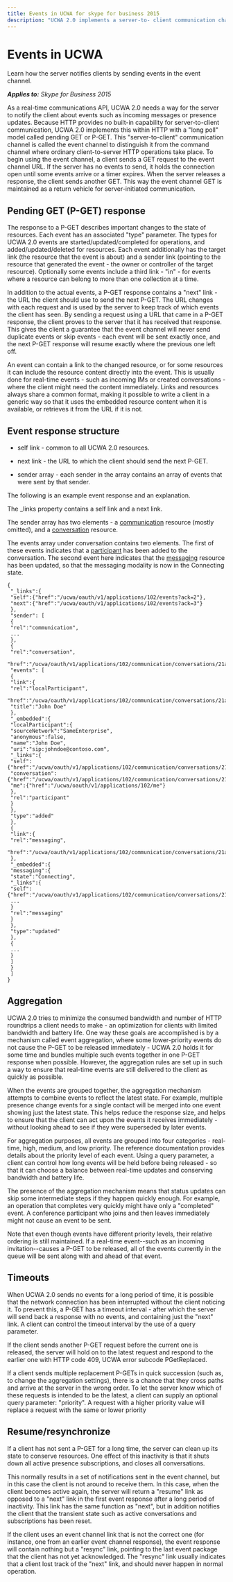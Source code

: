 ```yaml
---
title: Events in UCWA for skype for business 2015
description: "UCWA 2.0 implements a server-to- client communication channel within HTTP with a long poll model called pending GET or P-GET."
---
```

# Events in UCWA
Learn how the server notifies clients by sending events in the event channel.


 _**Applies to:** Skype for Business 2015_

As a real-time communications API, UCWA 2.0 needs a way for the server to notify the client about events such as incoming messages or presence updates. Because HTTP provides no built-in capability for server-to-client communication, UCWA 2.0 implements this within HTTP with a "long poll" model called pending GET or P-GET. This "server-to-client" communication channel is called the event channel to distinguish it from the command channel where ordinary client-to-server HTTP operations take place. 
To begin using the event channel, a client sends a GET request to the event channel URL. If the server has no events to send, it holds the connection open until some events arrive or a timer expires. When the server releases a response, the client sends another GET. This way the event channel GET is maintained as a return vehicle for server-initiated communication. 

## Pending GET (P-GET) response
<a name="sectionSection0"> </a>

The response to a P-GET describes important changes to the state of resources. Each event has an associated "type" parameter. The types for UCWA 2.0 events are started/updated/completed for operations, and added/updated/deleted for resources. Each event additionally has the target link (the resource that the event is about) and a sender link (pointing to the resource that generated the event - the owner or controller of the target resource). Optionally some events include a third link - "in" - for events where a resource can belong to more than one collection at a time. 

In addition to the actual events, a P-GET response contains a "next" link - the URL the client should use to send the next P-GET. The URL changes with each request and is used by the server to keep track of which events the client has seen. By sending a request using a URL that came in a P-GET response, the client proves to the server that it has received that response. This gives the client a guarantee that the event channel will never send duplicate events or skip events - each event will be sent exactly once, and the next P-GET response will resume exactly where the previous one left off. 

An event can contain a link to the changed resource, or for some resources it can include the resource content directly into the event. This is usually done for real-time events - such as incoming IMs or created conversations - where the client might need the content immediately. Links and resources always share a common format, making it possible to write a client in a generic way so that it uses the embedded resource content when it is available, or retrieves it from the URL if it is not. 


## Event response structure
<a name="sectionSection1"> </a>


- self link - common to all UCWA 2.0 resources.
 
- next link - the URL to which the client should send the next P-GET.
 
- sender array - each sender in the array contains an array of events that were sent by that sender.
 
The following is an example event response and an explanation. 

The _links property contains a self link and a next link.

The sender array has two elements - a [communication](communication_ref.md) resource (mostly omitted), and a [conversation](conversation_ref.md) resource.

The events array under conversation contains two elements. The first of these events indicates that a [participant](participant_ref.md) has been added to the conversation. The second event here indicates that the [messaging](messaging_ref.md) resource has been updated, so that the messaging modality is now in the Connecting state.




```
{
 "_links":{
 "self":{"href":"/ucwa/oauth/v1/applications/102/events?ack=2"},
 "next":{"href":"/ucwa/oauth/v1/applications/102/events?ack=3"}
 },
 "sender": [
 {
 "rel":"communication",
 ...
 },
 {
 "rel":"conversation",
 "href":"/ucwa/oauth/v1/applications/102/communication/conversations/21a1",
 "events": [
 {
 "link":{
 "rel":"localParticipant",
 "href":"/ucwa/oauth/v1/applications/102/communication/conversations/21a1/participants/johndoe@contoso.com",
 "title":"John Doe"
 },
 "_embedded":{
 "localParticipant":{
 "sourceNetwork":"SameEnterprise",
 "anonymous":false,
 "name":"John Doe",
 "uri":"sip:johndoe@contoso.com",
 "_links":{
 "self":{"href":"/ucwa/oauth/v1/applications/102/communication/conversations/21a1/participants/johndoe@contoso.com"},
 "conversation":{"href":"/ucwa/oauth/v1/applications/102/communication/conversations/21a1"},
 "me":{"href":"/ucwa/oauth/v1/applications/102/me"}
 },
 "rel":"participant"
 }
 },
 "type":"added"
 },
 {
 "link":{
 "rel":"messaging",
 "href":"/ucwa/oauth/v1/applications/102/communication/conversations/21a1/messaging"
 },
 "_embedded":{
 "messaging":{
 "state":"Connecting",
 "_links":{
 "self":{"href":"/ucwa/oauth/v1/applications/102/communication/conversations/21a1/messaging"},
 ...
 }
 "rel":"messaging"
 }
 },
 "type":"updated"
 },
 {
 ...
 }
 ]
 }
 ]
}

```


## Aggregation
<a name="sectionSection2"> </a>

UCWA 2.0 tries to minimize the consumed bandwidth and number of HTTP roundtrips a client needs to make - an optimization for clients with limited bandwidth and battery life. One way these goals are accomplished is by a mechanism called event aggregation, where some lower-priority events do not cause the P-GET to be released immediately - UCWA 2.0 holds it for some time and bundles multiple such events together in one P-GET response when possible. However, the aggregation rules are set up in such a way to ensure that real-time events are still delivered to the client as quickly as possible.

When the events are grouped together, the aggregation mechanism attempts to combine events to reflect the latest state. For example, multiple presence change events for a single contact will be merged into one event showing just the latest state. This helps reduce the response size, and helps to ensure that the client can act upon the events it receives immediately - without looking ahead to see if they were superseded by later events. 

For aggregation purposes, all events are grouped into four categories - real-time, high, medium, and low priority. The reference documentation provides details about the priority level of each event. Using a query parameter, a client can control how long events will be held before being released - so that it can choose a balance between real-time updates and conserving bandwidth and battery life. 

The presence of the aggregation mechanism means that status updates can skip some intermediate steps if they happen quickly enough. For example, an operation that completes very quickly might have only a "completed" event. A conference participant who joins and then leaves immediately might not cause an event to be sent.

Note that even though events have different priority levels, their relative ordering is still maintained. If a real-time event--such as an incoming invitation--causes a P-GET to be released, all of the events currently in the queue will be sent along with and ahead of that event. 


## Timeouts
<a name="sectionSection3"> </a>

When UCWA 2.0 sends no events for a long period of time, it is possible that the network connection has been interrupted without the client noticing it. To prevent this, a P-GET has a timeout interval - after which the server will send back a response with no events, and containing just the "next" link. A client can control the timeout interval by the use of a query parameter. 

If the client sends another P-GET request before the current one is released, the server will hold on to the latest request and respond to the earlier one with HTTP code 409, UCWA error subcode PGetReplaced.

If a client sends multiple replacement P-GETs in quick succession (such as, to change the aggregation settings), there is a chance that they cross paths and arrive at the server in the wrong order. To let the server know which of these requests is intended to be the latest, a client can supply an optional query parameter: "priority". A request with a higher priority value will replace a request with the same or lower priority


## Resume/resynchronize
<a name="sectionSection4"> </a>

If a client has not sent a P-GET for a long time, the server can clean up its state to conserve resources. One effect of this inactivity is that it shuts down all active presence subscriptions, and closes all conversations.

This normally results in a set of notifications sent in the event channel, but in this case the client is not around to receive them. In this case, when the client becomes active again, the server will return a "resume" link as opposed to a "next" link in the first event response after a long period of inactivity. This link has the same function as "next", but in addition notifies the client that the transient state such as active conversations and subscriptions has been reset. 

If the client uses an event channel link that is not the correct one (for instance, one from an earlier event channel response), the event response will contain nothing but a "resync" link, pointing to the last event package that the client has not yet acknowledged. The "resync" link usually indicates that a client lost track of the "next" link, and should never happen in normal operation.

